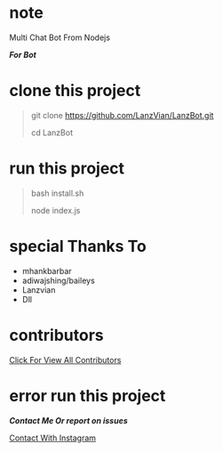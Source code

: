 # note
Multi Chat Bot From Nodejs

***For Bot***
# clone this project
>git clone https://github.com/LanzVian/LanzBot.git
>
>cd LanzBot


# run this project 
> bash install.sh
>
> node index.js

# special Thanks To
* mhankbarbar
* adiwajshing/baileys
* Lanzvian
* Dll

# contributors
<a href="https://github.com/LanzVian/LanzBot/graphs/contributors">Click For View All Contributors</a>

# error run this project
***Contact Me Or report on issues***

[Contact With Instagram](https://instagram.com/lanzvian)
